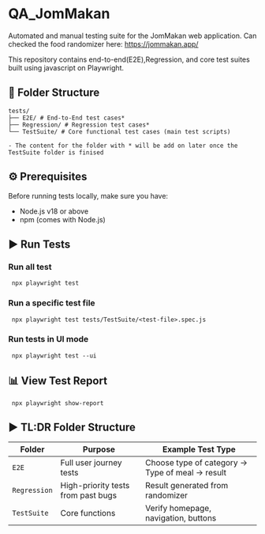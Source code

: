 # QA_JomMakan

Automated and manual testing suite for the JomMakan web application.
Can checked the food randomizer here: https://jommakan.app/

This repository contains end-to-end(E2E),Regression, and core test suites built using javascript on Playwright.

## 📁 Folder Structure

```
tests/
├── E2E/ # End-to-End test cases*
├── Regression/ # Regression test cases*
└── TestSuite/ # Core functional test cases (main test scripts)

- The content for the folder with * will be add on later once the TestSuite folder is finised
```

## ⚙️ Prerequisites

Before running tests locally, make sure you have:

- Node.js v18 or above
- npm (comes with Node.js)

## ▶️ Run Tests

### Run all test

```
 npx playwright test
```

### Run a specific test file

```
 npx playwright test tests/TestSuite/<test-file>.spec.js
```

### Run tests in UI mode

```
 npx playwright test --ui
```

## 📊 View Test Report

```
 npx playwright show-report
```

## ▶️ TL:DR Folder Structure

| Folder       | Purpose                            | Example Test Type                    |
| ------------ | ---------------------------------- | ------------------------------------ |
| `E2E`        | Full user journey tests            | Choose type of category → Type of meal → result       |
| `Regression` | High-priority tests from past bugs | Result generated from randomizer                   |
| `TestSuite`  | Core functions                     | Verify homepage, navigation, buttons |
